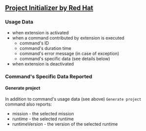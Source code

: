 ## [Project Initializer by Red Hat](https://github.com/redhat-developer/vscode-project-initializer)

### Usage Data

* when extension is activated
* when a command contributed by extension is executed
    * command's ID
    * command's duration time
    * command's error message (in case of exception)
    * command's specific data (see details below)
* when extension is deactivated

### Command's Specific Data Reported

#### Generate project

In addition to command's usage data (see above) `Generate project` command also reports:

* mission - the selected mission
* runtime - the selected runtime
* runtimeVersion - the version of the selected runtime
